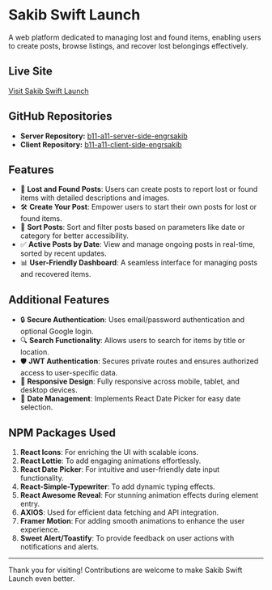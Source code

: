 # Sakib Swift Launch

A web platform dedicated to managing lost and found items, enabling users to create posts, browse listings, and recover lost belongings effectively.

## Live Site
[Visit Sakib Swift Launch](https://sakib-welfare-champine.netlify.app/)

## GitHub Repositories
- **Server Repository:** [b11-a11-server-side-engrsakib](https://github.com/programming-hero-web-course2/b10a11-server-side-engrsakib)
- **Client Repository:** [b11-a11-client-side-engrsakib](https://github.com/programming-hero-web-course2/b10a11-client-side-engrsakib)

## Features
- 🌟 **Lost and Found Posts**: Users can create posts to report lost or found items with detailed descriptions and images.
- 🛠 **Create Your Post**: Empower users to start their own posts for lost or found items.
- 🔎 **Sort Posts**: Sort and filter posts based on parameters like date or category for better accessibility.
- ✅ **Active Posts by Date**: View and manage ongoing posts in real-time, sorted by recent updates.
- 📊 **User-Friendly Dashboard**: A seamless interface for managing posts and recovered items.

## Additional Features
- 🔒 **Secure Authentication**: Uses email/password authentication and optional Google login.
- 🔍 **Search Functionality**: Allows users to search for items by title or location.
- 🛡️ **JWT Authentication**: Secures private routes and ensures authorized access to user-specific data.
- 🎨 **Responsive Design**: Fully responsive across mobile, tablet, and desktop devices.
- 📅 **Date Management**: Implements React Date Picker for easy date selection.

## NPM Packages Used
1. **React Icons**: For enriching the UI with scalable icons.  
2. **React Lottie**: To add engaging animations effortlessly.  
3. **React Date Picker**: For intuitive and user-friendly date input functionality.  
4. **React-Simple-Typewriter**: To add dynamic typing effects.  
5. **React Awesome Reveal**: For stunning animation effects during element entry.  
6. **AXIOS**: Used for efficient data fetching and API integration.
7. **Framer Motion**: For adding smooth animations to enhance the user experience.
8. **Sweet Alert/Toastify**: To provide feedback on user actions with notifications and alerts.

---

Thank you for visiting! Contributions are welcome to make Sakib Swift Launch even better.

